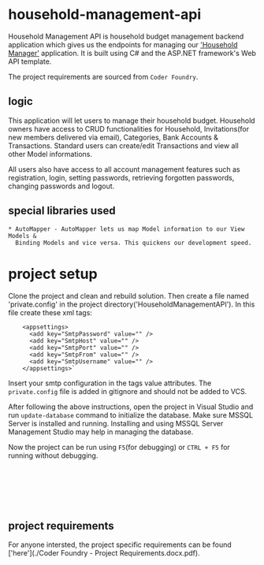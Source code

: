 # household-management-api

Household Management API is household budget management backend application which gives us the endpoints for managing our ['Household Manager'](https://github.com/mahidulalvi/household-manager) application. It is built using C# and the ASP.NET framework's Web API template. 

The project requirements are sourced from `Coder Foundry`.


## logic

This application will let users to manage their household budget. Household owners have access to CRUD functionalities for Household, Invitations(for new members delivered via email), Categories, Bank Accounts & Transactions. Standard users can create/edit Transactions and view all other Model informations.

All users also have access to all account management features such as registration, login, setting passwords, retrieving forgotten passwords, changing passwords and logout.


## special libraries used

	* AutoMapper - AutoMapper lets us map Model information to our View Models & 
	  Binding Models and vice versa. This quickens our development speed.


# project setup

Clone the project and clean and rebuild solution. Then create a file named 'private.config' in the project directory('HouseholdManagementAPI'). In this file create these xml tags:

```
	<appsettings>
	  <add key="SmtpPassword" value="" />
	  <add key="SmtpHost" value="" />
	  <add key="SmtpPort" value="" />
	  <add key="SmtpFrom" value="" />
	  <add key="SmtpUsername" value="" />
	</appsettings>`
```

Insert your smtp configuration in the tags value attributes. The `private.config` file is
added in gitignore and should not be added to VCS.

After following the above instructions, open the project in Visual Studio and run `update-database` command to initialize the database. Make sure MSSQL Server is installed and running. Installing and using MSSQL Server Management Studio may help in managing the database.

Now the project can be run using `F5`(for debugging) or `CTRL + F5` for running without debugging.

&nbsp;

&nbsp;

&nbsp;

## project requirements

For anyone intersted, the project specific requirements can be found ['here'](./Coder Foundry - Project Requirements.docx.pdf).
